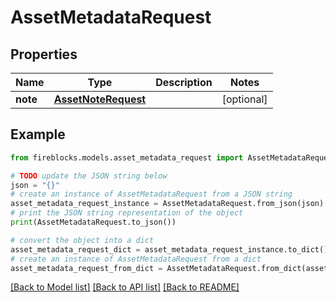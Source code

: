 # AssetMetadataRequest


## Properties

Name | Type | Description | Notes
------------ | ------------- | ------------- | -------------
**note** | [**AssetNoteRequest**](AssetNoteRequest.md) |  | [optional] 

## Example

```python
from fireblocks.models.asset_metadata_request import AssetMetadataRequest

# TODO update the JSON string below
json = "{}"
# create an instance of AssetMetadataRequest from a JSON string
asset_metadata_request_instance = AssetMetadataRequest.from_json(json)
# print the JSON string representation of the object
print(AssetMetadataRequest.to_json())

# convert the object into a dict
asset_metadata_request_dict = asset_metadata_request_instance.to_dict()
# create an instance of AssetMetadataRequest from a dict
asset_metadata_request_from_dict = AssetMetadataRequest.from_dict(asset_metadata_request_dict)
```
[[Back to Model list]](../README.md#documentation-for-models) [[Back to API list]](../README.md#documentation-for-api-endpoints) [[Back to README]](../README.md)


